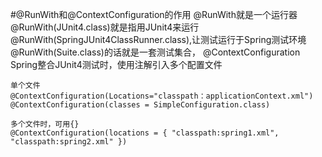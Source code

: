 #@RunWith和@ContextConfiguration的作用
    @RunWith就是一个运行器
    @RunWith(JUnit4.class)就是指用JUnit4来运行
    @RunWith(SpringJUnit4ClassRunner.class),让测试运行于Spring测试环境
    @RunWith(Suite.class)的话就是一套测试集合，
    @ContextConfiguration Spring整合JUnit4测试时，使用注解引入多个配置文件
    
    单个文件 
    @ContextConfiguration(Locations="classpath：applicationContext.xml")  
    @ContextConfiguration(classes = SimpleConfiguration.class)
    
    多个文件时，可用{}
    @ContextConfiguration(locations = { "classpath:spring1.xml", "classpath:spring2.xml" }) 
